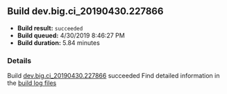 ## Build dev.big.ci_20190430.227866
- **Build result:** `succeeded`
- **Build queued:** 4/30/2019 8:46:27 PM
- **Build duration:** 5.84 minutes
### Details
Build [dev.big.ci_20190430.227866](https://winappstudio.visualstudio.com/web/build.aspx?pcguid=a4ef43be-68ce-4195-a619-079b4d9834c2&builduri=vstfs%3a%2f%2f%2fBuild%2fBuild%2f27866) succeeded
Find detailed information in the [build log files](https://uwpctdiags.blob.core.windows.net/buildlogs/dev.big.ci_20190430.227866_logs.zip)
